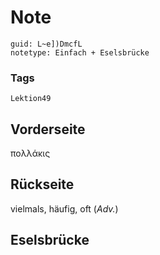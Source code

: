 # Note
```
guid: L~e])DmcfL
notetype: Einfach + Eselsbrücke
```

### Tags
```
Lektion49
```

## Vorderseite
πολλάκις

## Rückseite
vielmals, häufig, oft (<i>Adv.</i>)

## Eselsbrücke

